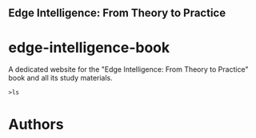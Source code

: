 ## Edge Intelligence: From Theory to Practice

# edge-intelligence-book
A dedicated website for the "Edge Intelligence: From Theory to Practice" book and all its study materials. 
```
>ls
```

# Authors
